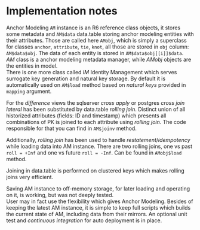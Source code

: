 # Implementation notes

Anchor Modeling `AM` instance is an R6 reference class objects, it stores some metadata and `AM$data` data.table storing anchor modeling entities with their attributes. Those are called here `AMobj`, which is simply a superclass for classes `anchor`, `attribute`, `tie`, `knot`, all those are stored in `obj` column: `AM$data$obj`. The data of each entity is stored in `AM$data$obj[[i]]$data`.  
*AM* class is a anchor modeling metadata manager, while *AMobj* objects are the entities in model.  
There is one more class called *IM* Identity Management which serves surrogate key generation and natural key storage. By default it is automatically used on `AM$load` method based on *natural keys* provided in `mapping` argument.  

For the *difference* views the sqlserver *cross apply* or postgres *cross join lateral* has been substituted by data.table *rolling join*. Distinct union of all historized attributes (fields: ID and timestamp) which presents all combinations of PK is joined to each attribute using *rolling join*. The code responsible for that you can find in `AM$joinv` method.  

Additionally, *rolling join* has been used to handle *restatement*/*idempotency* while loading data into AM instance. There are two rolling joins, one vs past `roll = +Inf` and one vs future `roll = -Inf`. Can be found in `AMobj$load` method.  

Joining in data.table is performed on clustered keys which makes rolling joins very efficient.  

Saving AM instance to off-memory storage, for later loading and operating on it, is working, but was not deeply tested.  
User may in fact use the flexibility which gives Anchor Modeling. Besides of keeping the latest AM instance, it is simple to keep full scripts which builds the current state of AM, including data from their mirrors. An optional unit test and *continuous integration* for auto deployment is in place.  

